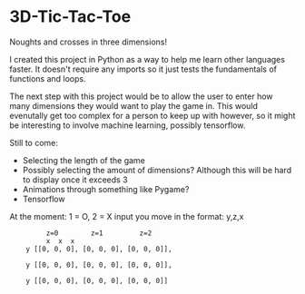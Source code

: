 # 3D-Tic-Tac-Toe

Noughts and crosses in three dimensions!

I created this project in Python as a way to help me learn other languages faster. It doesn't require any imports so it just tests the fundamentals of functions and loops.

The next step with this project would be to allow the user to enter how many dimensions they would want to play the game in. This would evenutally get too complex for a person to keep up with however, so it might be interesting to involve machine learning, possibly tensorflow.

Still to come:
- Selecting the length of the game
- Possibly selecting the amount of dimensions? Although this will be hard to display once it exceeds 3
- Animations through something like Pygame?
- Tensorflow

At the moment: 1 = O, 2 = X
input you move in the format: y,z,x


             z=0        z=1         z=2
             x  x  x
        y [[0, 0, 0], [0, 0, 0], [0, 0, 0]],

        y [[0, 0, 0], [0, 0, 0], [0, 0, 0]],
        
        y [[0, 0, 0], [0, 0, 0], [0, 0, 0]]
